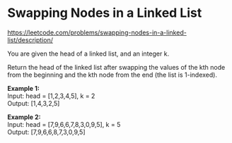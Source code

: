 # Swapping Nodes in a Linked List
https://leetcode.com/problems/swapping-nodes-in-a-linked-list/description/

You are given the head of a linked list, and an integer k.

Return the head of the linked list after swapping the values of the kth node from the beginning and the kth node from the end (the list is 1-indexed).

<b>Example 1:</b>\
Input: head = [1,2,3,4,5], k = 2\
Output: [1,4,3,2,5]

<b>Example 2:</b>\
Input: head = [7,9,6,6,7,8,3,0,9,5], k = 5\
Output: [7,9,6,6,8,7,3,0,9,5]